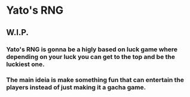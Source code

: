 # Yato's RNG
## W.I.P.
### Yato's RNG is gonna be a higly based on luck game where depending on your luck you can get to the top and be the luckiest one.
### The main ideia is make something fun that can entertain the players instead of just making it a gacha game.
